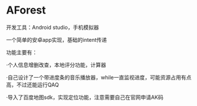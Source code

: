 # AForest
开发工具：Android studio，手机模拟器

一个简单的安卓app实现，基础的intent传递

功能主要有：

·个人信息增删改查，本地评分功能，计算器

·自己设计了一个带进度条的音乐播放器，while一直监视进度，可能资源占用有点高，不过还能运行QAQ

·导入了百度地图sdk，实现定位功能，注意需要自己在官网申请AK码
